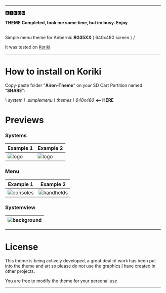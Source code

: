 
---
🅰🅸🆁🅾🅽

**THEME Completed, took me some time, but im busy. Enjoy**

<br />Simple menu theme for Anbernic **RG35XX** ( 640x480 screen ) / 

It was tested on  [Koriki](https://github.com/rg35xx-cfw/Koriki/releases)  

---

# How to install on Koriki

Copy-paste folder "**Airon-Theme**" on your SD Cart Partition named "**SHARE**":

_\ system \ .simplemenu \ themes \ 640x480_        **<-- HERE**

# Previews

### Systems

| Example 1 | Example 2  |
|----|----|
| ![logo](https://github.com/SzalikDesigns/rg35xx-airon-theme/assets/77732736/2fb86745-576a-4758-9fd3-83148ee3550b) | ![logo](https://github.com/SzalikDesigns/rg35xx-airon-theme/assets/77732736/f54a0672-13f5-48c1-a8da-6b3507c8cf97) |

### Menu
| Example 1 | Example 2  |
|----|----|
| ![consoles](https://github.com/SzalikDesigns/rg35xx-airon-theme/assets/77732736/8cef7158-0bd4-4628-8cef-f579fba41576) | ![handhelds](https://github.com/SzalikDesigns/rg35xx-airon-theme/assets/77732736/d59fb975-f6fb-4165-a389-c02af0043791) |

### Systemview

|![background](https://github.com/SzalikDesigns/rg35xx-airon-theme/assets/77732736/27b4b654-c590-4152-b702-93034610740d)
|----|
---

# License
This theme is being actively developed, a great deal of work has been put into the theme and art so please do not use the graphics I have created in other projects.

You are free to modify the theme for your personal use
  
---

